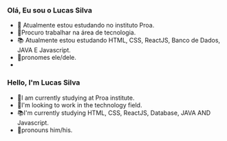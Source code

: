 ### Olá, Eu sou o Lucas Silva


- 🔭 Atualmente estou estudando no instituto Proa.
- 🎯Procuro trabalhar na área de tecnologia.
- 📚 Atualmente estou estudando HTML, CSS, ReactJS, Banco de Dados, JAVA E Javascript. 
- 🔀pronomes ele/dele. 
-
### Hello, I'm Lucas Silva

- 🔭I am currently studying at Proa institute.
- 🎯I'm looking to work in the technology field.
- 📚I'm currently studying HTML, CSS, ReactJS, Database, JAVA AND Javascript.
- 🔀pronouns him/his.



 
